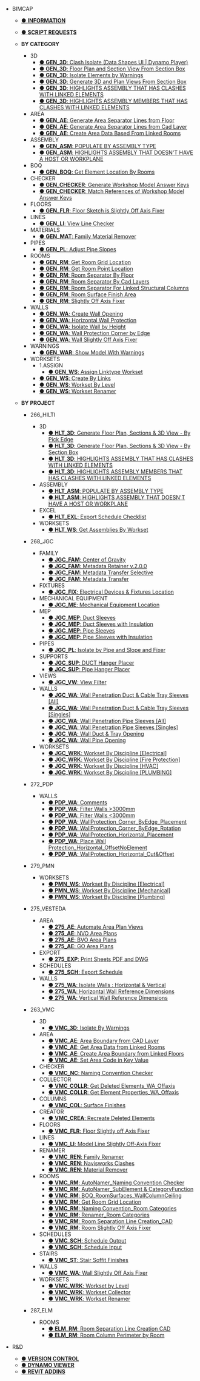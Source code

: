 - BIMCAP

  - [● **INFORMATION**](/README.md)
  - [● **SCRIPT REQUESTS**](./_home/SCRIPT%20REQUESTS.md)

  - **BY CATEGORY**

    - 3D
      - [● **GEN_3D**: Clash Isolate (Data Shapes UI | Dynamo Player)](/_scripts/_general/3D/GEN_3D_ClashIsolate.md)
      - [● **GEN_3D**: Floor Plan and Section View From Section Box](/_scripts/_general/3D/GEN_3D_FPandSEC_SectionBox.md)
      - [● **GEN_3D**: Isolate Elements by Warnings](/_scripts/_general/3D/GEN_3D_IsolateByWarnings.md)
      - [● **GEN_3D**: Generate 3D and Plan Views From Section Box](/_scripts/_general/3D/GEN_3D_GenerateSectionBox.md)
      - [● **GEN_3D**: HIGHLIGHTS ASSEMBLY THAT HAS CLASHES WITH LINKED ELEMENTS](/_scripts/_general/3D/GEN_3D_GeometryClashesInViewByAssembly.md)
      - [● **GEN_3D**: HIGHLIGHTS ASSEMBLY MEMBERS THAT HAS CLASHES WITH LINKED ELEMENTS](/_scripts/_general/3D/GEN_3D_GeometryClashesInViewByMembers.md)
    - AREA
      - [● **GEN_AE**: Generate Area Separator Lines from Floor](/_scripts/_general/AREA/GEN_AE_AreaSepLinefromFloor.md)
      - [● **GEN_AE**: Generate Area Separator Lines from Cad Layer](/_scripts/_general/AREA/GEN_AE_AreaBoundary_fromCADLayer.md)
      - [● **GEN_AE**: Create Area Data Based From Linked Rooms](/_scripts/_general/AREA/GEN_AE_GetAreaData_fromLinkedRooms.md)
    - ASSEMBLY
      - [● **GEN_ASM**: POPULATE BY ASSEMBLY TYPE](/_scripts/_general/ASSEMBLY/GEN_ASM_AssemblyPopulateHost.md)
      - [● **GEN_ASM**: HIGHLIGHTS ASSEMBLY THAT DOESN'T HAVE A HOST OR WORKPLANE](/_scripts/_general/ASSEMBLY/GEN_ASM_MembersHasNoWorkPlane.md)
    - BOQ
      - [● **GEN_BOQ**: Get Element Location By Rooms](/_scripts/_general/BOQ/GEN_BOQ_ElementLocationByCategory.md)
    - CHECKER
      - [● **GEN_CHECKER**: Generate Workshop Model Answer Keys](/_scripts/_general/CHECKER/GEN_WorkshopChecker_Answer.md)
      - [● **GEN_CHECKER**: Match References of Workshop Model Answer Keys](/_scripts/_general/CHECKER/GEN_WorkshopChecker_Checking.md)
    - FLOORS
      - [● **GEN_FLR**: Floor Sketch is Slightly Off Axis Fixer](/_scripts/_general/FLOOR/GEN_FLR_SightlyoffAxisFixer.md)
    - LINES
      - [● **GEN_LI**: View Line Checker](/_scripts/_general/LINES/GEN_LI_ViewLine.md)
    - MATERIALS
      - [● **GEN_MAT**: Family Material Remover](/_scripts/_general/MATERIALS/GEN_MAT_RemoveMaterialByFamilyType.md)
    - PIPES
      - [● **GEN_PL**: Adjust Pipe Slopes](/_scripts/_general/PIPES/GEN_PL_IsolateByPipeSlopeANDFixer.md)
    - ROOMS
      - [● **GEN_RM**: Get Room Grid Location](/_scripts/_general/ROOMS/GEN_RM_GetRoomGridLocation.md)
      - [● **GEN_RM**: Get Room Point Location](/_scripts/_general/ROOMS/GEN_RM_GetRoomPointLocation.md)
      - [● **GEN_RM**: Room Separator By Floor](/_scripts/_general/ROOMS/GEN_RM_RoomSeparator_ByFloor.md)
      - [● **GEN_RM**: Room Separator By Cad Layers](/_scripts/_general/ROOMS/GEN_RM_RoomBoundary_fromCADLayer.md)
      - [● **GEN_RM**: Room Separator For Linked Structural Columns](/_scripts/_general/ROOMS/GEN_RM_RmSepLineForStrCol_Linked.md)
      - [● **GEN_RM**: Room Surface Finish Area](/_scripts/_general/ROOMS/GEN_RM_RoomSurfaceFinishArea.md)
      - [● **GEN_RM**: Slightly Off Axis Fixer](/_scripts/_general/ROOMS/GEN_RM_SlightlyoffAxisFixer.md)
    - WALLS
      - [● **GEN_WA**: Create Wall Opening](/_scripts/_general/WALLS/GEN_WA_CreateWallOpening.md)
      - [● **GEN_WA**: Horizontal Wall Protection](/_scripts/_general/WALLS/GEN_WA_HorizontalWallProtection.md)
      - [● **GEN_WA**: Isolate Wall by Height](/_scripts/_general/WALLS/GEN_WA_IsolateWallByHeight.md)
      - [● **GEN_WA**: Wall Protection Corner by Edge](/_scripts/_general/WALLS/GEN_WA_WallProtection_Corner_ByEdge.md)
      - [● **GEN_WA**: Wall Slightly Off Axis Fixer](/_scripts/_general/WALLS/GEN_WA_SlightlyoffAxisFixer.md)
    - WARNINGS
      - [● **GEN_WAR**: Show Model With Warnings](/_scripts/_general/WARNINGS/GEN_WAR_ModelWarnings.md)
    - WORKSETS
      - 1.ASSIGN
        - [● **GEN_WS**: Assign Linktype Workset](/_scripts/_general/WORKSETS/1_ASSIGN/GEN_WS_AssignLinktypeWorkset.md)
      - [● **GEN_WS**: Create By Links](/_scripts/_general/WORKSETS/GEN_WS_CreateByLinks.md)
      - [● **GEN_WS**: Workset By Level](/_scripts/_general/WORKSETS/GEN_WS_WorksetByLevel.md)
      - [● **GEN_WS**: Workset Renamer](/_scripts/_general/WORKSETS/GEN_WS_WorksetRenamer.md)

  - **BY PROJECT**

    - 266_HILTI
      - 3D
        - [● **HLT_3D**: Generate Floor Plan, Sections & 3D View - By Pick Edge](/_scripts/_project/266_HLT/3D/HLT_3D_GenerateFPSEC_PickEdge.md)
        - [● **HLT_3D**: Generate Floor Plan, Sections & 3D View - By Section Box](/_scripts/_project/266_HLT/3D/HLT_3D_GenerateFPSEC_SectionBox.md)
        - [● **HLT_3D**: HIGHLIGHTS ASSEMBLY THAT HAS CLASHES WITH LINKED ELEMENTS](/_scripts/_project/266_HLT/3D/HLT_3D_GeometryClashesInViewByAssembly.md)
        - [● **HLT_3D**: HIGHLIGHTS ASSEMBLY MEMBERS THAT HAS CLASHES WITH LINKED ELEMENTS](/_scripts/_project/266_HLT/3D/HLT_3D_GeometryClashesInViewByMembers.md)
      - ASSEMBLY
        - [● **HLT_ASM**: POPULATE BY ASSEMBLY TYPE](/_scripts/_project/266_HLT/ASSEMBLY/HLT_ASM_AssemblyPopulateHost.md)
        - [● **HLT_ASM**: HIGHLIGHTS ASSEMBLY THAT DOESN'T HAVE A HOST OR WORKPLANE](/_scripts/_project/266_HLT/ASSEMBLY/HLT_ASM_MembersHasNoWorkPlane.md)
      - EXCEL
        - [● **HLT_EXL**: Export Schedule Checklist](/_scripts/_project/266_HLT/EXCEL/HLT_3D_ExportScheduleChecklist.md)
      - WORKSETS
        - [● **HLT_WS**: Get Assemblies By Workset](/_scripts/_project/266_HLT/WORKSETS/HLT_WS_AssemblyByWorkset.md)

    - 268_JGC
      - FAMILY
        - [● **JGC_FAM**: Center of Gravity](/_scripts/_project/268_JGC/FAMILY/JGC_FAM_CenterOfGravity.md)
        - [● **JGC_FAM**: Metadata Retainer v.2.0.0](/_scripts/_project/268_JGC/FAMILY/JGC_FAM_MetadataRetainer.md)
        - [● **JGC_FAM**: Metadata Transfer Selective](/_scripts/_project/268_JGC/FAMILY/JGC_FAM_MetadataTransferSelective.md)
        - [● **JGC_FAM**: Metadata Transfer](/_scripts/_project/268_JGC/FAMILY/JGC_FAM_MetadataTransfer.md)
      - FIXTURES
        - [● **JGC_FIX**: Electrical Devices & Fixtures Location](/_scripts/_project/268_JGC/FIXTURES/JGC_FIX_ElectricalDevices%26Fixtures_Location.md)
      - MECHANICAL EQUIPMENT
        - [● **JGC_ME**: Mechanical Equipment Location](/_scripts/_project/268_JGC/MECHANICAL%20EQUIPMENT/JGC_ME_MechanicalEquipment_Location.md)
      - MEP
        - [● **JGC_MEP**: Duct Sleeves](/_scripts/_project/268_JGC/MEP/JGC_MEP_DuctSleeves.md)
        - [● **JGC_MEP**: Duct Sleeves with Insulation](/_scripts/_project/268_JGC/MEP/JGC_MEP_DuctSleevesWithInsulation.md)
        - [● **JGC_MEP**: Pipe Sleeves](/_scripts/_project/268_JGC/MEP/JGC_MEP_PipeSleeves.md)
        - [● **JGC_MEP**: Pipe Sleeves with Insulation](/_scripts/_project/268_JGC/MEP/JGC_MEP_PipeSleevesWithInsulation.md)
      - PIPES
        - [● **JGC_PL**: Isolate by Pipe and Slope and Fixer](/_scripts/_project/268_JGC/PIPES/JGC_PL_IsolateByPipeSlopeANDFixer.md)
      - SUPPORTS
        - [● **JGC_SUP**: DUCT Hanger Placer](/_scripts/_project/268_JGC/SUPPORTS/JGC_SUP_DUCTHangerPlacer.md)
        - [● **JGC_SUP**: Pipe Hanger Placer](/_scripts/_project/268_JGC/SUPPORTS/JGC_SUP_PipeHangerPlacer.md)
      - VIEWS
        - [● **JGC_VW**: View Filter](/_scripts/_project/268_JGC/VIEWS/JGC_VW_ViewFilter.md)
      - WALLS
        - [● **JGC_WA**: Wall Penetration Duct & Cable Tray Sleeves [All]](/_scripts/_project/268_JGC/WALLS/JGC_WA_Penetration_Duct%26CableTraySleeves_ALL.md)
        - [● **JGC_WA**: Wall Penetration Duct & Cable Tray Sleeves [Singles]](/_scripts/_project/268_JGC/WALLS/JGC_WA_Penetration_Duct%26CableTraySleeves_SINGLES.md)
        - [● **JGC_WA**: Wall Penetration Pipe Sleeves [All]](/_scripts/_project/268_JGC/WALLS/JGC_WA_Penetration_PipeSleeves_ALL.md)
        - [● **JGC_WA**: Wall Penetration Pipe Sleeves [Singles]](/_scripts/_project/268_JGC/WALLS/JGC_WA_Penetration_PipeSleeves_SINGLES.md)
        - [● **JGC_WA**: Wall Duct & Tray Opening](/_scripts/_project/268_JGC/WALLS/JGC_WA_WallDuct&TrayOpening.md)
        - [● **JGC_WA**: Wall Pipe Opening](/_scripts/_project/268_JGC/WALLS/JGC_WA_WallPipeOpening.md)
      - WORKSETS
        - [● **JGC_WRK**: Workset By Discipline [Electrical]](/_scripts/_project/268_JGC/WORKSET/JGC_WRK_WorksetByDiscipline%5BJGC-ELECTRICAL%5D.md)
        - [● **JGC_WRK**: Workset By Discipline [Fire Protection]](/_scripts/_project/268_JGC/WORKSET/JGC_WRK_WorksetByDiscipline%5BJGC-FIRE%20PROTECTION%5D.md)
        - [● **JGC_WRK**: Workset By Discipline [HVAC]](/_scripts/_project/268_JGC/WORKSET/JGC_WRK_WorksetByDiscipline%5BJGC-HVAC%5D.md)
        - [● **JGC_WRK**: Workset By Discipline [PLUMBING]](/_scripts/_project/268_JGC/WORKSET/JGC_WRK_WorksetByDiscipline%5BJGC-PLUMBING%5D.md)
    - 272_PDP
      - WALLS
        - [● **PDP_WA**: Comments](/_scripts/_project/272_PDP/WALLS/PDP_WA_Comments.md)
        - [● **PDP_WA**: Filter Walls >3000mm](/_scripts/_project/272_PDP/WALLS/PDP_WA_Above.md)
        - [● **PDP_WA**: Filter Walls <3000mm](/_scripts/_project/272_PDP/WALLS/PDP_WA_Below.md)
        - [● **PDP_WA**: WallProtection_Corner_ByEdge_Placement](/_scripts/_project/272_PDP/WALLS/PDP_WA_WallProtection_Corner_ByEdge_Placement.md)
        - [● **PDP_WA**: WallProtection_Corner_ByEdge_Rotation](/_scripts/_project/272_PDP/WALLS/PDP_WA_WallProtection_Corner_ByEdge_Rotation.md)
        - [● **PDP_WA**: WallProtection_Horizontal_Placement](/_scripts/_project/272_PDP/WALLS/PDP_WA_WallProtection_Hor_Placement.md)
        - [● **PDP_WA**: Place Wall Protection_Horizontal_OffsetNoElement](/_scripts/_project/272_PDP/WALLS/PDP_WA_PlaceWallProtection_Hor_OffsetNoElement.md)
        - [● **PDP_WA**: WallProtection_Horizontal_Cut&Offset](/_scripts/_project/272_PDP/WALLS/PDP_WA_WallProtection_Horizontal_Cut%20%26%20Offset.md)
    - 279_PMN
      - WORKSETS
        - [● **PMN_WS**: Workset By Discipline [Electrical]](/_scripts/_project/279_PLESMANLAAN/WORKSET/PMN_WS_SetWSbyCategory_Elec.md)
        - [● **PMN_WS**: Workset By Discipline [Mechanical]](/_scripts/_project/279_PLESMANLAAN/WORKSET/PMN_WS_SetWSbyCategory_Mech.md)
        - [● **PMN_WS**: Workset By Discipline [Plumbing]](/_scripts/_project/279_PLESMANLAAN/WORKSET/PMN_WS_SetWSbyCategory_PLB.md)
    - 275_VESTEDA

      - AREA
        - [● **275_AE**: Automate Area Plan Views](/_scripts/_project/275_VESTEDA/AREA/AE_AUTOMATE%20AREA%20PLAN%20VIEWS.md)
        - [● **275_AE**: NVO Area Plans](/_scripts/_project/275_VESTEDA/AREA/AE_NVO.md)
        - [● **275_AE**: BVO Area Plans](/_scripts/_project/275_VESTEDA/AREA/AE_BVO.md)
        - [● **275_AE**: GO Area Plans](/_scripts/_project/275_VESTEDA/AREA/AE_GO.md)
      - EXPORT
        - [● **275_EXP**: Print Sheets PDF and DWG](/_scripts/_project/275_VESTEDA/EXPORT/EXP_Print-PDF-DWG%20V1.0.0.md)
      - SCHEDULES
        - [● **275_SCH**: Export Schedule](/_scripts/_project/275_VESTEDA/SCHEDULES/SCH_ExportSchedule%20V1.0.0.md)
      - WALLS
        - [● **275_WA**: Isolate Walls : Horizontal & Vertical](/_scripts/_project/275_VESTEDA/WALLS/275_WA_Dim_IsolateWalls.md)
        - [● **275_WA**: Horizontal Wall Reference Dimensions](/_scripts/_project/275_VESTEDA/WALLS/275_WA_Dim_Horizontal.md)
        - [● **275_WA**: Vertical Wall Reference Dimensions](/_scripts/_project/275_VESTEDA/WALLS/275_WA_Dim_Vertical.md)

    - 263_VMC
      - 3D
        - [● **VMC_3D**: Isolate By Warnings](/_scripts/_project/263_VMC/3D/VMC_3D_IsolateByWarnings.md)
      - AREA
        - [● **VMC_AE**: Area Boundary from CAD Layer](/_scripts/_project/263_VMC/AREA/VMC_AE_Areaboundary_fromCADLayer.md)
        - [● **VMC_AE**: Get Area Data from Linked Rooms](/_scripts/_project/263_VMC/AREA/VMC_AE_GetAreaData_fromLinkedRooms.md)
        - [● **VMC_AE**: Create Area Boundary from Linked Floors](/_scripts/_project/263_VMC/AREA/VMC_AE_CreateAreaboundary_fromLinkedFloors.md)
        - [● **VMC_AE**: Set Area Code in Key Value](/_scripts/_project/263_VMC/AREA/VMC_AE_SetAreaCode_inKeyValue.md)
      - CHECKER
        - [● **VMC_NC**: Naming Convention Checker](/_scripts/_project/263_VMC/CHECKER/VMC_NamingConventionChecker.md)
      - COLLECTOR
        - [● **VMC_COLLR**: Get Deleted Elements_WA_Offaxis](/_scripts/_project/263_VMC/COLLECTOR/VMC_COLLR_GetDeletedElements_WA_OffAxis.md)
        - [● **VMC_COLLR**: Get Element Properties_WA_Offaxis](/_scripts/_project/263_VMC/COLLECTOR/VMC_COLLR_GetElementProperties_WA_OffAxis.md)
      - COLUMNS
        - [● **VMC_COL**: Surface Finishes](/_scripts/_project/263_VMC/COLUMNS/VMC_COL_SurfaceFinishes.md)
      - CREATOR
        - [● **VMC_CREA**: Recreate Deleted Elements](/_scripts/_project/263_VMC/CREATOR/VMC_CREA_RecreateDeletedElements.md)
      - FLOORS
        - [● **VMC_FLR**: Floor Slightly off Axis Fixer](/_scripts/_project/263_VMC/FLOORS/VMC_FLR_SightlyoffAxisFixer.md)
      - LINES
        - [● **VMC_LI**: Model Line Slightly Off-Axis Fixer](/_scripts/_project/263_VMC/LINES/VMC_LI_ModelLineSlightlyOffAxisFixer.md)
      - RENAMER
        - [● **VMC_REN**: Family Renamer](/_scripts/_project/263_VMC/RENAMER/VMC_REN_FamilyRenamer.md)
        - [● **VMC_REN**: Navisworks Clashes](/_scripts/_project/263_VMC/RENAMER/VMC_REN_NavisworksClashes.md)
        - [● **VMC_REN**: Material Remover](/_scripts/_project/263_VMC/RENAMER/VMC_REN_MaterialRemover.md)
      - ROOMS
        - [● **VMC_RM**: AutoNamer_Naming Convention Checker](/_scripts/_project/263_VMC/ROOMS/VMC_RM_AutoNamer_NamingConventionChecker.md)
        - [● **VMC_RM**: AutoNamer_SubElement & CategoryFunction](/_scripts/_project/263_VMC/ROOMS/VMC_RM_AutoNamer_SubElement%20%26%20CategoryFunction.md)
        - [● **VMC_RM**: BOQ_RoomSurfaces_WallColumnCeiling](/_scripts/_project/263_VMC/ROOMS/VMC_RM_BOQ_RoomSurfaces_WallColumnCeiling.md)
        - [● **VMC_RM**: Get Room Grid Location](/_scripts/_project/263_VMC/ROOMS/VMC_RM_GetRoomGridLocation.md)
        - [● **VMC_RM**: Naming Convention_Room Categories](/_scripts/_project/263_VMC/ROOMS/VMC_RM_NC_RoomCategories.md)
        - [● **VMC_RM**: Renamer_Room Categories](/_scripts/_project/263_VMC/ROOMS/VMC_RM_REN_RoomCategories.md)
        - [● **VMC_RM**: Room Separation Line Creation_CAD](/_scripts/_project/263_VMC/ROOMS/VMC_RM_SeparationLineCreation_CAD.md)
        - [● **VMC_RM**: Room Slightly Off Axis Fixer](/_scripts/_project/263_VMC/ROOMS/VMC_RM_SighlyoffAxisFixer.md)
      - SCHEDULES
        - [● **VMC_SCH**: Schedule Output](/_scripts/_project/263_VMC/SCHEDULES/VMC_SCH_ScheduleOutput.md)
        - [● **VMC_SCH**: Schedule Input](/_scripts/_project/263_VMC/SCHEDULES/VMC_SCH_ScheduleInput.md)
      - STAIRS
        - [● **VMC_ST**: Stair Soffit Finishes](/_scripts/_project/263_VMC/STAIRS/VMC_ST_SoffitFinishes.md)
      - WALLS
        - [● **VMC_WA**: Wall Slightly Off Axis Fixer](/_scripts/_project/263_VMC/WALLS/VMC_WA_SighlyoffAxisFixer.md)
      - WORKSETS
        - [● **VMC_WRK**: Workset by Level](/_scripts/_project/263_VMC/WORKSETS/VMC_WRK_WorksetByLevel.md)
        - [● **VMC_WRK**: Workset Collector](/_scripts/_project/263_VMC/WORKSETS/VMC_WRK_WorksetCollector.md)
        - [● **VMC_WRK**: Workset Renamer](/_scripts/_project/263_VMC/WORKSETS/VMC_WRK_WorksetRenamer.md)
    - 287_ELM
      - ROOMS
        - [● **ELM_RM**: Room Separation Line Creation CAD](/_scripts/_project/287_ELM/ROOMS/ELM_RM_RoomSeparationLineCreationCAD.md)
        - [● **ELM_RM**: Room Column Perimeter by Room](/_scripts/_project/287_ELM/ROOMS/ELM_RM_RoomColumnPerimeterByRoom.md)

- R&D
  - [● **VERSION CONTROL**](/_home/VERSIONCONTROL.md)
  - [● **DYNAMO VIEWER**](/_home/DYNAMOVIEWER.md)
  - [● **REVIT ADDINS**](/_home/REVITADDINS.md)
